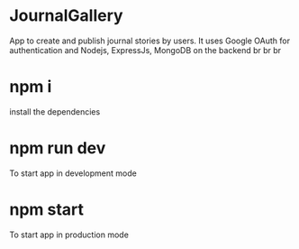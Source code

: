# JournalGallery

App to create and publish journal stories by users. It uses Google OAuth for authentication and Nodejs, ExpressJs, MongoDB on the backend
br
br
br


# npm i
install the dependencies

# npm run dev
To start app in development mode

# npm start
To start app in production mode

